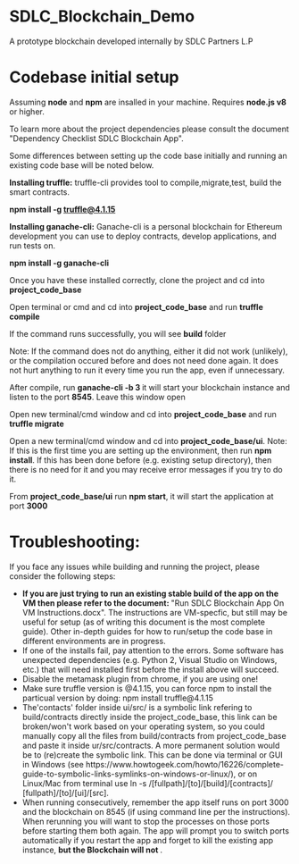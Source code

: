 # SDLC_Blockchain_Demo
A prototype blockchain developed internally by SDLC Partners L.P

# Codebase initial setup 
Assuming <b>node</b> and <b>npm</b> are insalled in your machine. Requires <b>node.js v8</b> or higher.
<p> To learn more about the project dependencies please consult the document "Dependency Checklist SDLC Blockchain App". 
<p> Some differences between setting up the code base initially and running an existing code base will be noted below. 

<b>Installing truffle:</b> truffle-cli provides tool to compile,migrate,test, build the smart contracts.

<b>npm install -g truffle@4.1.15</b>

<b>Installing ganache-cli:</b> Ganache-cli is a personal blockchain for Ethereum development you can use to deploy contracts, develop applications, and run tests on.

<b>npm install -g ganache-cli</b>

<p>Once you have these installed correctly, clone the project and cd into <b>project_code_base</b></p>
<p>Open terminal or cmd and cd into <b>project_code_base</b> and run <b>truffle compile</b></p>
<p>If the command runs successfully, you will see <b>build</b> folder </p>
<p>Note: If the command does not do anything, either it did not work (unlikely), or the compilation occured before and does not need done again. It does not hurt anything to run it every time you run the app, even if unnecessary.</p>
<p>After compile, run <b>ganache-cli -b 3 </b> it will start your blockchain instance and listen to the port <b>8545</b>. Leave this window open</p>
<p>Open new terminal/cmd window and cd into <b>project_code_base</b> and run <b>truffle migrate</b>
<p>Open a new terminal/cmd window and cd into <b>project_code_base/ui</b>. Note: If this is the first time you are setting up the environment, then run <b>npm install</b>. If this has been done before (e.g. existing setup directory), then there is no need for it and you may receive error messages if you try to do it. 
<p>From <b>project_code_base/ui</b> run <b>npm start</b>, it will start the application at port <b>3000</b>
  
 # Troubleshooting:
  <p>If you face any issues while building and running the project, please consider the following steps: </p>
  <ul>
  <li> <b> If you are just trying to run an existing stable build of the app on the VM then please refer to the document: </b>  "Run SDLC Blockchain App On VM Instructions.docx". The instructions are VM-specfic, but still may be useful for setup (as of writing this document is the most complete guide). Other in-depth guides for how to run/setup the code base in different environments are in progress.  </li>
  <li>If one of the installs fail, pay attention to the errors. Some software has unexpected dependencies (e.g. Python 2, Visual Studio   on Windows, etc.) that will need installed first before the install above will succeed. </li>
  <li>Disable the metamask plugin from chrome, if you are using one!</li>
  <li>Make sure truffle version is @4.1.15, you can force npm to install the particual version by doing: npm install truffle@4.1.15</li>
  <li>The'contacts' folder inside ui/src/ is a symbolic link refering to build/contracts directly inside the project_code_base, this link   can be broken/won't work based on your operating system, so you could manually copy all the files from build/contracts from project_code_base and paste it inside ur/src/contracts. A more permanent solution would be to (re)create the symbolic link. This can be done via terminal or GUI in Windows (see https://www.howtogeek.com/howto/16226/complete-guide-to-symbolic-links-symlinks-on-windows-or-linux/), or on Linux/Mac from terminal use ln -s /[fullpath]/[to]/[build]/[contracts]/ [fullpath]/[to]/[ui]/[src]. </li>
 <li> When running consecutively, remember the app itself runs on port 3000 and the blockchain on 8545 (if using command line per the instructions). When rerunning you will want to stop the processes on those ports before starting them both again. The app will prompt you to switch ports automatically if you restart the app and forget to kill the existing app instance, <b> but the Blockchain will not </b>. </li>
  </ul>




